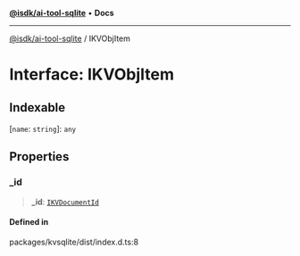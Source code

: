 [**@isdk/ai-tool-sqlite**](../README.md) • **Docs**

***

[@isdk/ai-tool-sqlite](../globals.md) / IKVObjItem

# Interface: IKVObjItem

## Indexable

 \[`name`: `string`\]: `any`

## Properties

### \_id

> **\_id**: [`IKVDocumentId`](../type-aliases/IKVDocumentId.md)

#### Defined in

packages/kvsqlite/dist/index.d.ts:8
